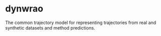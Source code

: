 # dynwrao

The common trajectory model for representing trajectories from real and synthetic datasets and method predictions.
